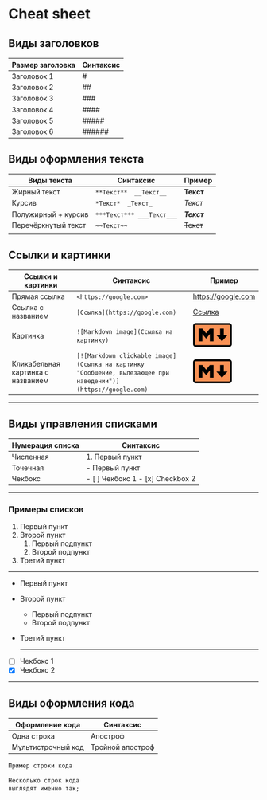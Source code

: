 # **Cheat sheet**  
## **Виды заголовков**
| Размер заголовка |Синтаксис|
|---|---|
| Заголовок 1 | # |
| Заголовок 2 | ## |
| Заголовок 3 | ### |
| Заголовок 4 | #### |
| Заголовок 5 | ##### |
| Заголовок 6 | ###### |

##  **Виды оформления текста** 
| Виды текста  | Синтаксис | Пример |
|---|---|---|
| Жирный текст | `**Текст**  __Текст__` | **Текст**|
| Курсив | `*Текст*  _Текст_` | *Текст*|
| Полужирный + курсив | `***Текст*** ___Текст___` | ***Текст***|
| Перечёркнутый текст | `~~Текст~~` | ~~Текст~~|
|||

## **Ссылки и картинки**
|Ссылки и картинки  | Синтаксис |Пример
|---|---|---|
|Прямая ссылка|`<https://google.com>`|<https://google.com>
|Ссылка с названием|`[Ссылка](https://google.com)`|[Ссылка](https://google.com)|
|Картинка|`![Markdown image](Cсылка на картинку)`| ![Картинка](markdown.png)
|Кликабельная картинка с названием|`[![Markdown clickable image](Ссылка на картинку "Сообшение, вылезающее при наведении")](https://google.com)`|[![Markdown clickable image](markdown.png "Click me!")](https://google.com)

---

## **Виды управления списками**

|Нумерация списка  | Синтаксис 
|---|---|
|Численная| 1. Первый пункт|
|Точечная| - Первый пункт |
|Чекбокс|- [ ] Чекбокс 1 - [x] Checkbox 2|

---

### Примеры списков

1. Первый пункт
2. Второй пункт
    1. Первый подпункт
    2. Второй подпункт
3. Третий пункт

---

- Первый пункт
- Второй пункт
    - Первый подпункт
    - Второй подпункт
- Третий пункт

  ---

- [ ] Чекбокс 1
- [x] Чекбокс 2

---

## **Виды оформления кода**

| Оформление кода  | Синтаксис 
|---|---|
Одна строка|Апостроф
Мультистрочный код|Тройной апостроф


`Пример строки кода`

```
Несколько строк кода
выглядят именно так;
```
